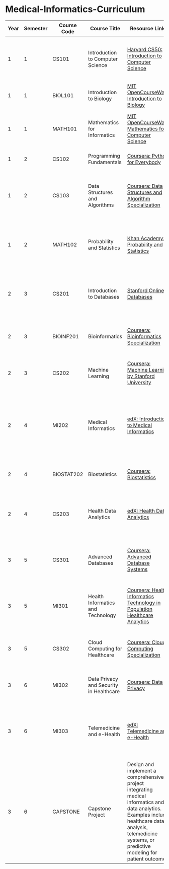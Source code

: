 # Medical-Informatics-Curriculum

| **Year** | **Semester** | **Course Code** | **Course Title**                                      | **Resource Links**                                                                                                                                       | **Books**                                                                                      |
|----------|--------------|-----------------|-------------------------------------------------------|----------------------------------------------------------------------------------------------------------------------------------------------------------|------------------------------------------------------------------------------------------------|
| 1        | 1            | CS101            | Introduction to Computer Science                       | [Harvard CS50: Introduction to Computer Science](https://cs50.harvard.edu/)                                                                              | "Computer Science: An Interdisciplinary Approach" by Robert Sedgewick and Kevin Wayne          |
| 1        | 1            | BIOL101          | Introduction to Biology                                | [MIT OpenCourseWare: Introduction to Biology](https://ocw.mit.edu/courses/biology/7-00-introduction-to-biology-fall-2004/)                                | "Biology" by Neil A. Campbell and Jane B. Reece                                                |
| 1        | 1            | MATH101          | Mathematics for Informatics                            | [MIT OpenCourseWare: Mathematics for Computer Science](https://ocw.mit.edu/courses/electrical-engineering-and-computer-science/6-042j-mathematics-for-computer-science-fall-2005/) | "Discrete Mathematics and Its Applications" by Kenneth H. Rosen                                |
| 1        | 2            | CS102            | Programming Fundamentals                               | [Coursera: Python for Everybody](https://www.coursera.org/specializations/python)                                                                        | "Python Crash Course" by Eric Matthes                                                          |
| 1        | 2            | CS103            | Data Structures and Algorithms                         | [Coursera: Data Structures and Algorithm Specialization](https://www.coursera.org/specializations/data-structures-algorithms)                             | "Introduction to Algorithms" by Thomas H. Cormen, Charles E. Leiserson, Ronald L. Rivest, and Clifford Stein |
| 1        | 2            | MATH102          | Probability and Statistics                             | [Khan Academy: Probability and Statistics](https://www.khanacademy.org/math/statistics-probability)                                                       | "Introduction to the Practice of Statistics" by David S. Moore, George P. McCabe, and Bruce A. Craig |
| 2        | 3            | CS201            | Introduction to Databases                              | [Stanford Online: Databases](https://online.stanford.edu/courses/soe-ydbs1-databases)                                                                    | "Database System Concepts" by Abraham Silberschatz, Henry F. Korth, and S. Sudarshan           |
| 2        | 3            | BIOINF201        | Bioinformatics                                         | [Coursera: Bioinformatics Specialization](https://www.coursera.org/specializations/bioinformatics)                                                       | "Bioinformatics: Sequence and Genome Analysis" by David W. Mount                               |
| 2        | 3            | CS202            | Machine Learning                                       | [Coursera: Machine Learning by Stanford University](https://www.coursera.org/learn/machine-learning)                                                     | "Pattern Recognition and Machine Learning" by Christopher M. Bishop                            |
| 2        | 4            | MI202            | Medical Informatics                                    | [edX: Introduction to Medical Informatics](https://www.edx.org/course/introduction-to-medical-informatics)                                                | "Medical Informatics: Practical Guide for Healthcare and Information Technology Professionals" by Robert Hoyt and Ann Yoshihashi |
| 2        | 4            | BIOSTAT202       | Biostatistics                                          | [Coursera: Biostatistics](https://www.coursera.org/learn/biostatistics)                                                                                   | "Principles of Biostatistics" by Marcello Pagano and Kimberlee Gauvreau                        |
| 2        | 4            | CS203            | Health Data Analytics                                  | [edX: Health Data Analytics](https://www.edx.org/course/health-data-analytics)                                                                           | "Healthcare Analytics for Quality and Performance Improvement" by Trevor L. Strome             |
| 3        | 5            | CS301            | Advanced Databases                                     | [Coursera: Advanced Database Systems](https://www.coursera.org/specializations/advanced-database-systems)                                                 | "Database Management Systems" by Raghu Ramakrishnan and Johannes Gehrke                        |
| 3        | 5            | MI301            | Health Informatics and Technology                      | [Coursera: Health Informatics Technology in Population Healthcare Analytics](https://www.coursera.org/learn/health-informatics)                           | "Health Informatics: An Interprofessional Approach" by Ramona Nelson and Nancy Staggers         |
| 3        | 5            | CS302            | Cloud Computing for Healthcare                         | [Coursera: Cloud Computing Specialization](https://www.coursera.org/specializations/cloud-computing)                                                      | "Cloud Computing: Concepts, Technology & Architecture" by Thomas Erl                           |
| 3        | 6            | MI302            | Data Privacy and Security in Healthcare                | [Coursera: Data Privacy](https://www.coursera.org/learn/data-privacy)                                                                                     | "Healthcare Information Security and Privacy" by Sean P. Murphy                                |
| 3        | 6            | MI303            | Telemedicine and e-Health                              | [edX: Telemedicine and e-Health](https://www.edx.org/course/telemedicine-and-e-health)                                                                   | "Telemedicine Technologies: Information Technologies in Medicine and Telehealth" by Bernard Fong, A. C. M. Fong, and C. K. Li |
| 3        | 6            | CAPSTONE         | Capstone Project                                       | Design and implement a comprehensive project integrating medical informatics and data analytics. Examples include healthcare data analysis, telemedicine systems, or predictive modeling for patient outcomes. |                                                                                                 |

